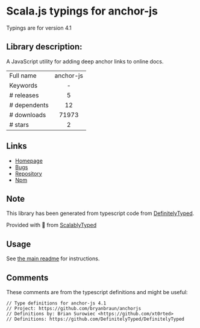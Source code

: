
# Scala.js typings for anchor-js

Typings are for version 4.1

## Library description:
A JavaScript utility for adding deep anchor links to online docs.

|                    |                 |
| ------------------ | :-------------: |
| Full name          | anchor-js |
| Keywords           | - |
| # releases         | 5 |
| # dependents       | 12 |
| # downloads        | 71973 |
| # stars            | 2 |

## Links
- [Homepage](https://github.com/bryanbraun/anchorjs)
- [Bugs](https://github.com/bryanbraun/anchorjs/issues)
- [Repository](https://github.com/bryanbraun/anchorjs)
- [Npm](https://www.npmjs.com/package/anchor-js)
    


## Note
This library has been generated from typescript code from [DefinitelyTyped](https://definitelytyped.org).

Provided with :purple_heart: from [ScalablyTyped](https://github.com/oyvindberg/ScalablyTyped)

## Usage
See [the main readme](../../readme.md) for instructions.

## Comments

These comments are from the typescript definitions and might be useful:
```
// Type definitions for anchor-js 4.1
// Project: https://github.com/bryanbraun/anchorjs
// Definitions by: Brian Surowiec <https://github.com/xt0rted>
// Definitions: https://github.com/DefinitelyTyped/DefinitelyTyped

```

